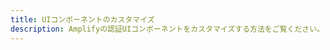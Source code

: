 ```yaml
---
title: UIコンポーネントのカスタマイズ
description: Amplifyの認証UIコンポーネントをカスタマイズする方法をご覧ください。
---
```


<inline-fragment platform="js" src="~/lib/auth/fragments/js/customui.md"></inline-fragment>
